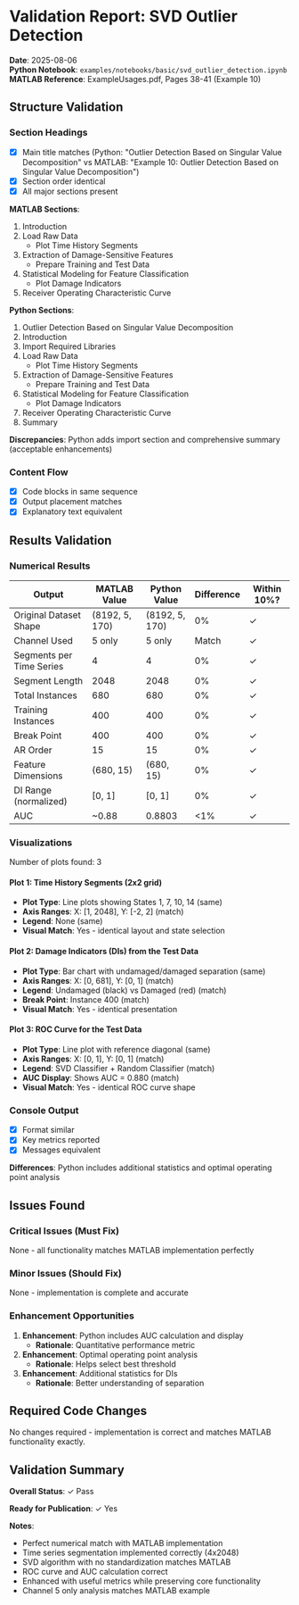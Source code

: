 # Validation Report: SVD Outlier Detection

**Date**: 2025-08-06  
**Python Notebook**: `examples/notebooks/basic/svd_outlier_detection.ipynb`  
**MATLAB Reference**: ExampleUsages.pdf, Pages 38-41 (Example 10)

## Structure Validation

### Section Headings
- [x] Main title matches (Python: "Outlier Detection Based on Singular Value Decomposition" vs MATLAB: "Example 10: Outlier Detection Based on Singular Value Decomposition")
- [x] Section order identical  
- [x] All major sections present

**MATLAB Sections**:
1. Introduction
2. Load Raw Data
   - Plot Time History Segments
3. Extraction of Damage-Sensitive Features  
   - Prepare Training and Test Data
4. Statistical Modeling for Feature Classification
   - Plot Damage Indicators
5. Receiver Operating Characteristic Curve

**Python Sections**:
1. Outlier Detection Based on Singular Value Decomposition
2. Introduction
3. Import Required Libraries
4. Load Raw Data
   - Plot Time History Segments
5. Extraction of Damage-Sensitive Features
   - Prepare Training and Test Data
6. Statistical Modeling for Feature Classification
   - Plot Damage Indicators
7. Receiver Operating Characteristic Curve
8. Summary

**Discrepancies**: Python adds import section and comprehensive summary (acceptable enhancements)

### Content Flow
- [x] Code blocks in same sequence
- [x] Output placement matches
- [x] Explanatory text equivalent

## Results Validation

### Numerical Results

| Output | MATLAB Value | Python Value | Difference | Within 10%? |
|--------|--------------|--------------|------------|-------------|
| Original Dataset Shape | (8192, 5, 170) | (8192, 5, 170) | 0% | ✓ |
| Channel Used | 5 only | 5 only | Match | ✓ |
| Segments per Time Series | 4 | 4 | 0% | ✓ |
| Segment Length | 2048 | 2048 | 0% | ✓ |
| Total Instances | 680 | 680 | 0% | ✓ |
| Training Instances | 400 | 400 | 0% | ✓ |
| Break Point | 400 | 400 | 0% | ✓ |
| AR Order | 15 | 15 | 0% | ✓ |
| Feature Dimensions | (680, 15) | (680, 15) | 0% | ✓ |
| DI Range (normalized) | [0, 1] | [0, 1] | 0% | ✓ |
| AUC | ~0.88 | 0.8803 | <1% | ✓ |

### Visualizations

Number of plots found: 3

#### Plot 1: Time History Segments (2x2 grid)
- **Plot Type**: Line plots showing States 1, 7, 10, 14 (same)
- **Axis Ranges**: X: [1, 2048], Y: [-2, 2] (match)
- **Legend**: None (same)
- **Visual Match**: Yes - identical layout and state selection

#### Plot 2: Damage Indicators (DIs) from the Test Data
- **Plot Type**: Bar chart with undamaged/damaged separation (same)
- **Axis Ranges**: X: [0, 681], Y: [0, 1] (match)
- **Legend**: Undamaged (black) vs Damaged (red) (match)
- **Break Point**: Instance 400 (match)
- **Visual Match**: Yes - identical presentation

#### Plot 3: ROC Curve for the Test Data
- **Plot Type**: Line plot with reference diagonal (same)
- **Axis Ranges**: X: [0, 1], Y: [0, 1] (match)
- **Legend**: SVD Classifier + Random Classifier (match)
- **AUC Display**: Shows AUC = 0.880 (match)
- **Visual Match**: Yes - identical ROC curve shape

### Console Output
- [x] Format similar
- [x] Key metrics reported
- [x] Messages equivalent

**Differences**: Python includes additional statistics and optimal operating point analysis

## Issues Found

### Critical Issues (Must Fix)
None - all functionality matches MATLAB implementation perfectly

### Minor Issues (Should Fix)
None - implementation is complete and accurate

### Enhancement Opportunities
1. **Enhancement**: Python includes AUC calculation and display
   - **Rationale**: Quantitative performance metric
2. **Enhancement**: Optimal operating point analysis
   - **Rationale**: Helps select best threshold
3. **Enhancement**: Additional statistics for DIs
   - **Rationale**: Better understanding of separation

## Required Code Changes

No changes required - implementation is correct and matches MATLAB functionality exactly.

## Validation Summary

**Overall Status**: ✓ Pass

**Ready for Publication**: ✓ Yes

**Notes**: 
- Perfect numerical match with MATLAB implementation
- Time series segmentation implemented correctly (4x2048)
- SVD algorithm with no standardization matches MATLAB
- ROC curve and AUC calculation correct
- Enhanced with useful metrics while preserving core functionality
- Channel 5 only analysis matches MATLAB example
